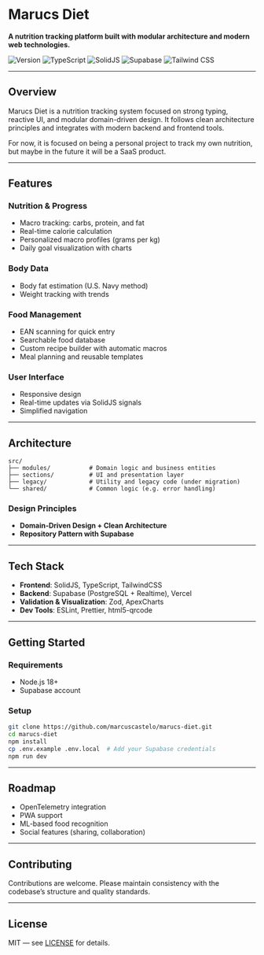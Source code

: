 # Marucs Diet

**A nutrition tracking platform built with modular architecture and modern web technologies.**

![Version](https://img.shields.io/badge/version-v0.9.0-blue.svg)
![TypeScript](https://img.shields.io/badge/TypeScript-007ACC?logo=typescript&logoColor=white)
![SolidJS](https://img.shields.io/badge/SolidJS-2c4f7c?logo=solid&logoColor=white)
![Supabase](https://img.shields.io/badge/Supabase-3ECF8E?logo=supabase&logoColor=white)
![Tailwind CSS](https://img.shields.io/badge/Tailwind_CSS-38B2AC?logo=tailwind-css&logoColor=white)

---

## Overview

Marucs Diet is a nutrition tracking system focused on strong typing, reactive UI, and modular domain-driven design. It follows clean architecture principles and integrates with modern backend and frontend tools.

For now, it is focused on being a personal project to track my own nutrition, but maybe in the future it will be a SaaS product.

---

## Features

### Nutrition & Progress
- Macro tracking: carbs, protein, and fat
- Real-time calorie calculation
- Personalized macro profiles (grams per kg)
- Daily goal visualization with charts

### Body Data
- Body fat estimation (U.S. Navy method)
- Weight tracking with trends

### Food Management
- EAN scanning for quick entry
- Searchable food database
- Custom recipe builder with automatic macros
- Meal planning and reusable templates

### User Interface
- Responsive design
- Real-time updates via SolidJS signals
- Simplified navigation

---

## Architecture

```
src/
├── modules/           # Domain logic and business entities
├── sections/          # UI and presentation layer
├── legacy/            # Utility and legacy code (under migration)
└── shared/            # Common logic (e.g. error handling)
```

### Design Principles
- **Domain-Driven Design + Clean Architecture**
- **Repository Pattern with Supabase**

---

## Tech Stack

- **Frontend**: SolidJS, TypeScript, TailwindCSS
- **Backend**: Supabase (PostgreSQL + Realtime), Vercel
- **Validation & Visualization**: Zod, ApexCharts
- **Dev Tools**: ESLint, Prettier, html5-qrcode

---

## Getting Started

### Requirements
- Node.js 18+
- Supabase account

### Setup

```bash
git clone https://github.com/marcuscastelo/marucs-diet.git
cd marucs-diet
npm install
cp .env.example .env.local  # Add your Supabase credentials
npm run dev
```

---

## Roadmap

- OpenTelemetry integration
- PWA support
- ML-based food recognition
- Social features (sharing, collaboration)

---

## Contributing

Contributions are welcome. Please maintain consistency with the codebase’s structure and quality standards.

---

## License

MIT — see [LICENSE](LICENSE) for details.
